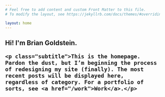 ```yaml
---
# Feel free to add content and custom Front Matter to this file.
# To modify the layout, see https://jekyllrb.com/docs/themes/#overriding-theme-defaults

layout: home
---
```

<div class="m-header">
	<h2 class="welcome"> Hi! I'm <span class="name">Brian Goldstein</span>.

	<p class="subtitle">This is the homepage. Pardon the dust, but I’m beginning the process of redesigning my site (finally). The most recent posts will be displayed here, regardless of category. For a portfolio of sorts, see <a href="/work">Work</a>.</p>
